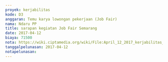 ```yaml
---
proyek: kerjabilitas
kode: D3
anggaran: Temu karya lowongan pekerjaan (Job Fair)
nama: Ndaru PP
title: sarapan kegiatan Job Fair Semarang
date: 2017-04-12
biaya: 71500
nota: https://wiki.ciptamedia.org/wiki/File:April_12_2017_kerjabilitas_D3_sarapan_tim_ndaru743.jpg
tanggalpelunasan: 2017-04-12
notapelunasan:
---
```


